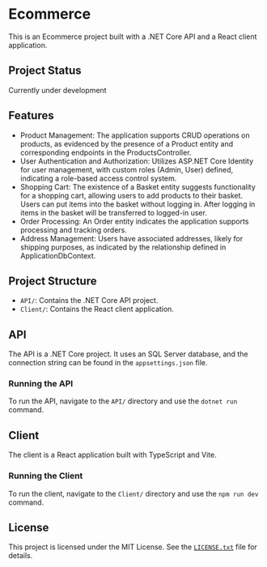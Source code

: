 # Ecommerce

This is an Ecommerce project built with a .NET Core API and a React client application.

## Project Status

Currently under development

## Features

*  Product Management: The application supports CRUD operations on products, as evidenced by the presence of a Product entity and corresponding endpoints in the ProductsController.
*  User Authentication and Authorization: Utilizes ASP.NET Core Identity for user management, with custom roles (Admin, User) defined, indicating a role-based access control system.
*  Shopping Cart: The existence of a Basket entity suggests functionality for a shopping cart, allowing users to add products to their basket. Users can put items into the basket without logging in. After logging in items in the basket will be transferred to logged-in user.
*  Order Processing: An Order entity indicates the application supports processing and tracking orders.
*  Address Management: Users have associated addresses, likely for shipping purposes, as indicated by the relationship defined in ApplicationDbContext.

## Project Structure

- `API/`: Contains the .NET Core API project.
- `Client/`: Contains the React client application.

## API

The API is a .NET Core project. It uses an SQL Server database, and the connection string can be found in the `appsettings.json` file.

### Running the API

To run the API, navigate to the `API/` directory and use the `dotnet run` command.

## Client

The client is a React application built with TypeScript and Vite.

### Running the Client

To run the client, navigate to the `Client/` directory and use the `npm run dev` command.

## License

This project is licensed under the MIT License. See the [`LICENSE.txt`](LICENSE.txt) file for details.
